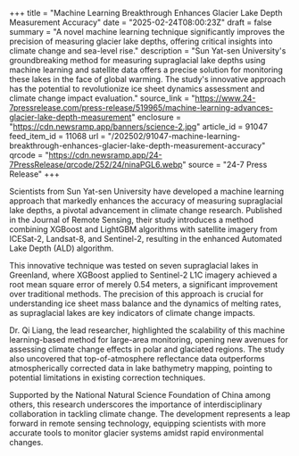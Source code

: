+++
title = "Machine Learning Breakthrough Enhances Glacier Lake Depth Measurement Accuracy"
date = "2025-02-24T08:00:23Z"
draft = false
summary = "A novel machine learning technique significantly improves the precision of measuring glacier lake depths, offering critical insights into climate change and sea-level rise."
description = "Sun Yat-sen University's groundbreaking method for measuring supraglacial lake depths using machine learning and satellite data offers a precise solution for monitoring these lakes in the face of global warming. The study's innovative approach has the potential to revolutionize ice sheet dynamics assessment and climate change impact evaluation."
source_link = "https://www.24-7pressrelease.com/press-release/519965/machine-learning-advances-glacier-lake-depth-measurement"
enclosure = "https://cdn.newsramp.app/banners/science-2.jpg"
article_id = 91047
feed_item_id = 11068
url = "/202502/91047-machine-learning-breakthrough-enhances-glacier-lake-depth-measurement-accuracy"
qrcode = "https://cdn.newsramp.app/24-7PressRelease/qrcode/252/24/ninaPGL6.webp"
source = "24-7 Press Release"
+++

<p>Scientists from Sun Yat-sen University have developed a machine learning approach that markedly enhances the accuracy of measuring supraglacial lake depths, a pivotal advancement in climate change research. Published in the Journal of Remote Sensing, their study introduces a method combining XGBoost and LightGBM algorithms with satellite imagery from ICESat-2, Landsat-8, and Sentinel-2, resulting in the enhanced Automated Lake Depth (ALD) algorithm.</p><p>This innovative technique was tested on seven supraglacial lakes in Greenland, where XGBoost applied to Sentinel-2 L1C imagery achieved a root mean square error of merely 0.54 meters, a significant improvement over traditional methods. The precision of this approach is crucial for understanding ice sheet mass balance and the dynamics of melting rates, as supraglacial lakes are key indicators of climate change impacts.</p><p>Dr. Qi Liang, the lead researcher, highlighted the scalability of this machine learning-based method for large-area monitoring, opening new avenues for assessing climate change effects in polar and glaciated regions. The study also uncovered that top-of-atmosphere reflectance data outperforms atmospherically corrected data in lake bathymetry mapping, pointing to potential limitations in existing correction techniques.</p><p>Supported by the National Natural Science Foundation of China among others, this research underscores the importance of interdisciplinary collaboration in tackling climate change. The development represents a leap forward in remote sensing technology, equipping scientists with more accurate tools to monitor glacier systems amidst rapid environmental changes.</p>